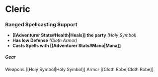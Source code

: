 # Cleric
### Ranged Spellcasting Support
 - **[[Adventurer Stats#Health|Heals]] the party** *(Holy Symbol)*
 - **Has low Defense** *(Cloth Armor)*
 - **Casts Spells with [[Adventurer Stats#Mana|Mana]]**

##### Gear
Weapons
	[[Holy Symbol|Holy Symbol]]
Armor
	[[Cloth Robe|Cloth Robe]]
